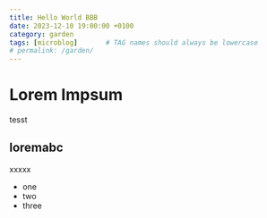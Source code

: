 ```yaml
---
title: Hello World BBB
date: 2023-12-10 19:00:00 +0100
category: garden
tags: [microblog]       # TAG names should always be lowercase
# permalink: /garden/
---
```


# Lorem Impsum

tesst 

## loremabc

xxxxx

* one
* two
* three